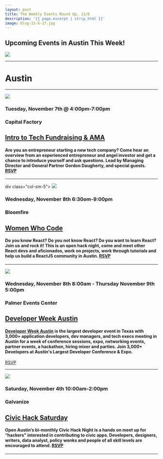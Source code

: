 ```yaml
---
layout: post
title: The Weekly Events Round Up, 11/6
description: '{{ page.excerpt | strip_html }}'
image: blog-11-6-17.jpg
---
```

## Upcoming Events in Austin This Week!

<div class="col-sm-12">
  <img class="img-responsive" src="/assets/images/blog-11-6-17.jpg" />
</div>

---

# **Austin**

---

<div class="col-sm-5">
  <img class="img-responsive" src="/assets/images/Blog-CFLogo.jpg" /> 
</div>

### Tuesday, November 7th @ 4:00pm-7:00pm

### Capital Factory

## [Intro to Tech Fundraising & AMA](https://capitalfactory.com/event/intro-fundraising-texas-ask-anything-gordon-daugherty-austin/) 

#### Are you an entrepreneur starting a new tech company? Come hear an overview from an experienced entrepreneur and angel investor and get a chance to introduce yourself and ask questions. Lead by Managing Director and General Partner Gordon Daugherty, and special guests.  [RSVP](https://www.eventbrite.com/e/intro-to-fundraising-in-texas-ask-me-anything-with-gordon-daugherty-in-austin-tickets-39084129684 )

---
div class="col-sm-5"> <img class="img-responsive" src="/assets/images/Blog-women-who-code.jpeg"/> </div>

### Wednesday, November 8th 6:30om-9:00pm

### Bloomfire

## [Women Who Code](https://www.womenwhocode.com/austin) 

#### Do you know React? Do you not know React? Do you want to learn React? Join us and rock it! This is an open hack night, come and meet other React devs and aficionados, work on projects, work through tutorials and help us build a ReactJS community in Austin. [RSVP]( https://www.meetup.com/Women-Who-Code-Austin/events/243420571//)

---

<div class="col-sm-5"> <img class="img-responsive" src="/assets/images/Blog-Developer-week.jpg" /> </div>

### Wednesday, November 8th 8:00am - Thursday November 9th 5:00pm

### Palmer Events Center

## [Developer Week Austin](http://www.developerweek.com/Austin/)
 
#### [Developer Week Austin](http://www.developerweek.com/Austin/) is the largest developer event in Texas with 3,000+ application developers, dev managers, and tech execs meeting in Austin for a week of conference sessions, expo, networking events, partner events, a hackathon, hiring mixer and parties. Join 3,000+ Developers at Austin's Largest Developer Conference & Expo.
[RSVP](https://www.eventbrite.com/e/developerweek-austin-2017-tickets-35922755930)

---

<div class="col-sm-5"> <img class="img-responsive" src="/assets/images/OpenAustin1030.jpeg" /> </div>

### Saturday, November 4th 10:00am-2:00pm

### Galvanize

## [Civic Hack Saturday]( https://www.meetup.com/Open-Austin/events/242727702/) 

#### Open Austin’s bi-monthly Civic Hack Night is a hands on meet up for “hackers" interested in contributing to civic apps. Developers, designers, writers, data analyst, policy wonks and people of all skill levels are encouraged to attend. [RSVP]( https://www.meetup.com/Open-Austin/events/242727702/)

---
